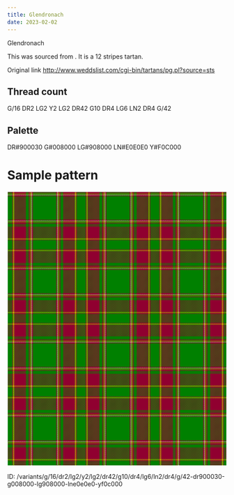 ```yaml
---
title: Glendronach
date: 2023-02-02
---
```

Glendronach

This was sourced from <no value>.  It is a 12 stripes tartan.

Original link http://www.weddslist.com/cgi-bin/tartans/pg.pl?source=sts

## Thread count
G/16 DR2 LG2 Y2 LG2 DR42 G10 DR4 LG6 LN2 DR4 G/42

## Palette
DR#900030 G#008000 LG#908000 LN#E0E0E0 Y#F0C000

# Sample pattern

![Tartan detail](tartan.png "G/16 DR2 LG2 Y2 LG2 DR42 G10 DR4 LG6 LN2 DR4 G/42 tartan")

ID: /variants/g/16/dr2/lg2/y2/lg2/dr42/g10/dr4/lg6/ln2/dr4/g/42-dr900030-g008000-lg908000-lne0e0e0-yf0c000